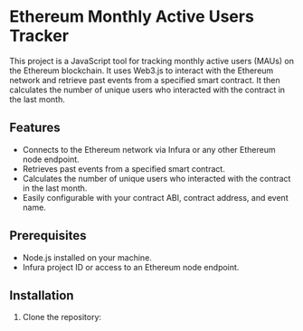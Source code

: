 # Ethereum Monthly Active Users Tracker

This project is a JavaScript tool for tracking monthly active users (MAUs) on the Ethereum blockchain. It uses Web3.js to interact with the Ethereum network and retrieve past events from a specified smart contract. It then calculates the number of unique users who interacted with the contract in the last month.

## Features

- Connects to the Ethereum network via Infura or any other Ethereum node endpoint.
- Retrieves past events from a specified smart contract.
- Calculates the number of unique users who interacted with the contract in the last month.
- Easily configurable with your contract ABI, contract address, and event name.

## Prerequisites

- Node.js installed on your machine.
- Infura project ID or access to an Ethereum node endpoint.

## Installation

1. Clone the repository:

